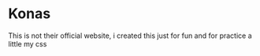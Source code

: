# Konas
This is not their official website, i created this
just for fun and for practice a little my css
